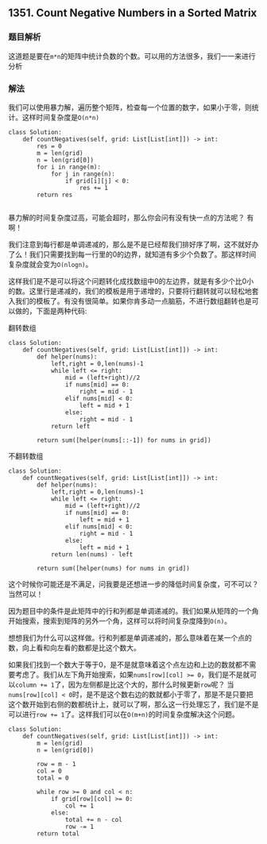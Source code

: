 ## 1351. Count Negative Numbers in a Sorted Matrix

### 题目解析 
这道题是要在`m*n`的矩阵中统计负数的个数。可以用的方法很多，我们一一来进行分析

### 解法

我们可以使用暴力解，遍历整个矩阵，检查每一个位置的数字，如果小于零，则统计。这样时间复杂度是`O(n*n)`

```
class Solution:
    def countNegatives(self, grid: List[List[int]]) -> int: 
        res = 0
        m = len(grid)
        n = len(grid[0])
        for i in range(m):
            for j in range(n):
                if grid[i][j] < 0:
                    res += 1
        return res
            
```

暴力解的时间复杂度过高，可能会超时，那么你会问有没有快一点的方法呢？ 有啊！

我们注意到每行都是单调递减的，那么是不是已经帮我们排好序了啊，这不就好办了么！我们只需要找到每一行里的0的边界，就知道有多少个负数了。那这样时间复杂度就会变为`O(nlogn)`。

这样我们是不是可以将这个问题转化成找数组中0的左边界，就是有多少个比0小的数。这里行是递减的，我们的模板是用于递增的，只要将行翻转就可以轻松地套入我们的模板了。有没有很简单。如果你肯多动一点脑筋，不进行数组翻转也是可以做的，下面是两种代码:  

翻转数组
```
class Solution:
    def countNegatives(self, grid: List[List[int]]) -> int: 
        def helper(nums):
            left,right = 0,len(nums)-1
            while left <= right:
                mid = (left+right)//2
                if nums[mid] == 0:
                    right = mid - 1
                elif nums[mid] < 0:
                    left = mid + 1
                else:
                    right = mid - 1
            return left
        
        return sum([helper(nums[::-1]) for nums in grid])
```

不翻转数组
```
class Solution:
    def countNegatives(self, grid: List[List[int]]) -> int: 
        def helper(nums):
            left,right = 0,len(nums)-1
            while left <= right:
                mid = (left+right)//2
                if nums[mid] == 0:
                    left = mid + 1
                elif nums[mid] < 0:
                    right = mid - 1
                else:
                    left = mid + 1
            return len(nums) - left
        
        return sum([helper(nums) for nums in grid])
```


这个时候你可能还是不满足，问我要是还想进一步的降低时间复杂度，可不可以？ 当然可以！

因为题目中的条件是此矩阵中的行和列都是单调递减的。我们如果从矩阵的一个角开始搜索，搜索到矩阵的另外一个角，这样可以将时间复杂度降到`O(n)`。

想想我们为什么可以这样做。行和列都是单调递减的，那么意味着在某一个点的数，向上看和向左看的数都是比这个数大。

如果我们找到一个数大于等于0，是不是就意味着这个点左边和上边的数就都不需要考虑了。我们从左下角开始搜索，如果`nums[row][col] >= 0`，我们是不是就可以`column += 1`了，因为左侧都是比这个大的，那什么时候更新`row`呢？ 当`nums[row][col] < 0`时，是不是这个数右边的数就都小于零了，那是不是只要把这个数开始到右侧的数都统计上，就可以了啊，那么这一行处理忘了，我们是不是可以进行`row += 1`了。这样我们可以在`O(m+n)`的时间复杂度解决这个问题。

```
class Solution:
    def countNegatives(self, grid: List[List[int]]) -> int: 
        m = len(grid)
        n = len(grid[0])
     
        row = m - 1
        col = 0
        total = 0
        
        while row >= 0 and col < n:
            if grid[row][col] >= 0:
                col += 1
            else:
                total += n - col
                row -= 1
        return total
```
